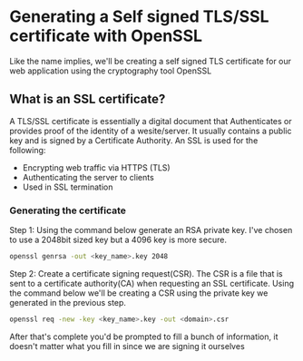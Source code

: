 # Generating a Self signed TLS/SSL certificate with OpenSSL
Like the name implies, we'll be creating a self signed TLS certificate for our web application using the cryptography tool OpenSSL

## What is an SSL certificate?
A TLS/SSL certificate is essentially a digital document that Authenticates or provides proof of the identity of a wesite/server. It usually contains a public key and is signed by a Certificate Authority. An SSL is used for the following:
- Encrypting web traffic via HTTPS (TLS)
- Authenticating the server to clients
- Used in SSL termination 

### Generating the certificate
Step 1: Using the command below generate an RSA private key. I've chosen to use a 2048bit sized key but a 4096 key is more secure.
```bash
openssl genrsa -out <key_name>.key 2048
```
Step 2: Create a certificate signing request(CSR). The CSR is a file that is sent to a certificate authority(CA) when requesting an SSL certificate. Using the command below we'll be creating a CSR using the private key we generated in the previous step.
```bash
openssl req -new -key <key_name>.key -out <domain>.csr
```
After that's complete you'd be prompted to fill a bunch of information, it doesn't matter what you fill in since we are signing it ourselves
